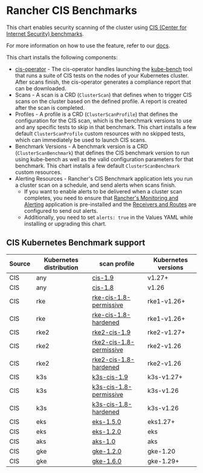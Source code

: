 
# Rancher CIS Benchmarks

This chart enables security scanning of the cluster using [CIS (Center for Internet Security) benchmarks](https://www.cisecurity.org/benchmark/kubernetes/).

For more information on how to use the feature, refer to our [docs](https://ranchermanager.docs.rancher.com/how-to-guides/advanced-user-guides/cis-scan-guides).

This chart installs the following components:

- [cis-operator](https://github.com/rancher/cis-operator) - The cis-operator handles launching the [kube-bench](https://github.com/aquasecurity/kube-bench) tool that runs a suite of CIS tests on the nodes of your Kubernetes cluster. After scans finish, the cis-operator generates a compliance report that can be downloaded.
- Scans - A scan is a CRD (`ClusterScan`) that defines when to trigger CIS scans on the cluster based on the defined profile. A report is created after the scan is completed.
- Profiles - A profile is a CRD (`ClusterScanProfile`) that defines the configuration for the CIS scan, which is the benchmark versions to use and any specific tests to skip in that benchmark. This chart installs a few default `ClusterScanProfile` custom resources with no skipped tests, which can immediately be used to launch CIS scans.
- Benchmark Versions - A benchmark version is a CRD (`ClusterScanBenchmark`) that defines the CIS benchmark version to run using kube-bench as well as the valid configuration parameters for that benchmark. This chart installs a few default `ClusterScanBenchmark` custom resources.
- Alerting Resources - Rancher's CIS Benchmark application lets you run a cluster scan on a schedule, and send alerts when scans finish.
    - If you want to enable alerts to be delivered when a cluster scan completes, you need to ensure that [Rancher's Monitoring and Alerting](https://rancher.com/docs/rancher/v2.x/en/monitoring-alerting/v2.5/) application is pre-installed and the [Receivers and Routes](https://rancher.com/docs/rancher/v2.x/en/monitoring-alerting/v2.5/configuration/#alertmanager-config) are configured to send out alerts.
    - Additionally, you need to set `alerts: true` in the Values YAML while installing or upgrading this chart.

## CIS Kubernetes Benchmark support

| Source | Kubernetes distribution | scan profile                                                                                                       | Kubernetes versions |
|--------|-------------------------|--------------------------------------------------------------------------------------------------------------------|---------------------|
| CIS    | any                     | [cis-1.9](https://github.com/aquasecurity/kube-bench/tree/main/cfg/cis-1.9)                                                         | v1.27+              |
| CIS    | any                     | [cis-1.8](https://github.com/aquasecurity/kube-bench/tree/main/cfg/cis-1.8)                                                         | v1.26               |
| CIS    | rke                     | [rke-cis-1.8-permissive](https://github.com/rancher/security-scan/tree/release/v0.5/package/cfg/rke-cis-1.8-permissive)                        | rke1-v1.26+         |
| CIS    | rke                     | [rke-cis-1.8-hardened](https://github.com/rancher/security-scan/tree/release/v0.5/package/cfg/rke-cis-1.8-hardened)                          | rke1-v1.26+         |
| CIS    | rke2                    | [rke2-cis-1.9](https://github.com/rancher/security-scan/tree/release/v0.5/package/cfg/rke2-cis-1.9)                                              | rke2-v1.27+         |
| CIS    | rke2                    | [rke2-cis-1.8-permissive](https://github.com/rancher/security-scan/tree/release/v0.5/package/cfg/rke2-cis-1.8-permissive)                       | rke2-v1.26          |
| CIS    | rke2                    | [rke2-cis-1.8-hardened](https://github.com/rancher/security-scan/tree/release/v0.5/package/cfg/rke2-cis-1.8-hardened)                         | rke2-v1.26          |
| CIS    | k3s                     | [k3s-cis-1.9](https://github.com/rancher/security-scan/tree/release/v0.5/package/cfg/k3s-cis-1.9)                                               | k3s-v1.27+          |
| CIS    | k3s                     | [k3s-cis-1.8-permissive](https://github.com/rancher/security-scan/tree/release/v0.5/package/cfg/k3s-cis-1.8-permissive)                        | k3s-v1.26           |
| CIS    | k3s                     | [k3s-cis-1.8-hardened](https://github.com/rancher/security-scan/tree/release/v0.5/package/cfg/k3s-cis-1.8-hardened)                          | k3s-v1.26           |
| CIS    | eks                     | [eks-1.5.0](https://github.com/aquasecurity/kube-bench/tree/main/cfg/eks-1.5.0)                                                         | eks1.27+                 |
| CIS    | eks                     | [eks-1.2.0](https://github.com/aquasecurity/kube-bench/tree/main/cfg/eks-1.2.0)                                                         | eks                 |
| CIS    | aks                     | [aks-1.0](https://github.com/aquasecurity/kube-bench/tree/main/cfg/aks-1.0)                                                         | aks                 |
| CIS    | gke                     | [gke-1.2.0](https://github.com/aquasecurity/kube-bench/tree/main/cfg/gke-1.2.0)                                                         | gke-1.20            |
| CIS    | gke                     | [gke-1.6.0](https://github.com/aquasecurity/kube-bench/tree/main/cfg/gke-1.6.0)                                                         | gke-1.29+           |
